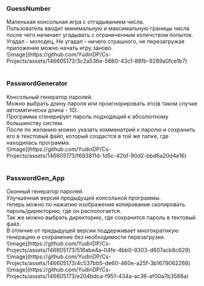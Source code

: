 <h3><b>GuessNumber</b></h3>
Маленькая консольная игра с отгадыванием числа.<br>
Пользователь вводит минимальную и максимальную границы числа после чего начинает угадывать с ограниченным количством попыток.<br>
Угадал - молодец, Не угадал - ничего страшного, не перезагружая приложение можно начать игру заново.<br>
![image](https://github.com/YudinDP/Cs-Projects/assets/146605173/3c2a536e-5660-43cf-88fb-9289a0fce1b7)
<br><br>
<h3><b>PasswordGenerator</b></h3>
Консольный генератор паролей.<br>
Можно выбрать длину пароля или проигнорировать это(в таком случае автоматически длина - 10).<br>
Программа сгенерирует пароль подходящий к абсолютному большинству систем.<br>
После по желанию можно указать комменатрий к паролю и сохранить его в текстовый файл, который создастся в той же папке, где находилась программа.<br>
![image](https://github.com/YudinDP/Cs-Projects/assets/146605173/f683811d-1d5c-42bf-90d2-bbd6a20d4e16)
<br><br>
<h3><b>PasswordGen_App</b></h3>
Оконный генератор паролей. <br>Улучшенная версия предыдущей консольной программы.<br>
теперь можно по нажатию изображения копирования скопировать пароль/директорию, где он распологается.<br>
Так же можно выбрать директорию, где сохранится пароль в тектовый файл.<br>
В отличие от предыдущей версии поддерживает многократнкую генерацию и сохранение без необходимости перезагрузки.<br>
![image](https://github.com/YudinDP/Cs-Projects/assets/146605173/516abe4a-04fe-4bb0-9303-d607acb8c629)<br>
![image](https://github.com/YudinDP/Cs-Projects/assets/146605173/4c537bb5-de60-460e-a25f-3b1679062268)<br>
![image](https://github.com/YudinDP/Cs-Projects/assets/146605173/e204bdca-f951-434a-ac36-af00a7b3568a)


